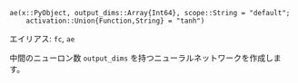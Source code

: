 ```
ae(x::PyObject, output_dims::Array{Int64}, scope::String = "default";
    activation::Union{Function,String} = "tanh")
```

エイリアス: `fc`, `ae`

中間のニューロン数 `output_dims` を持つニューラルネットワークを作成します。
